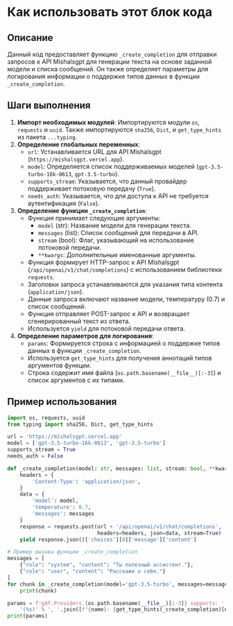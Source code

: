 Как использовать этот блок кода
=========================================================================================

Описание
-------------------------
Данный код предоставляет функцию `_create_completion` для отправки запросов к API Mishalsgpt для генерации текста на основе заданной модели и списка сообщений. Он также определяет параметры для логирования информации о поддержке типов данных в функции `_create_completion`.

Шаги выполнения
-------------------------
1. **Импорт необходимых модулей**: Импортируются модули `os`, `requests` и `uuid`. Также импортируются `sha256`, `Dict`, и `get_type_hints` из пакета `...typing`.
2. **Определение глобальных переменных**:
   - `url`: Устанавливается URL для API Mishalsgpt (`https://mishalsgpt.vercel.app`).
   - `model`: Определяется список поддерживаемых моделей (`gpt-3.5-turbo-16k-0613`, `gpt-3.5-turbo`).
   - `supports_stream`: Указывается, что данный провайдер поддерживает потоковую передачу (`True`).
   - `needs_auth`: Указывается, что для доступа к API не требуется аутентификация (`False`).
3. **Определение функции `_create_completion`**:
   - Функция принимает следующие аргументы:
     - `model` (str): Название модели для генерации текста.
     - `messages` (list): Список сообщений для передачи в API.
     - `stream` (bool): Флаг, указывающий на использование потоковой передачи.
     - `**kwargs`: Дополнительные именованные аргументы.
   - Функция формирует HTTP-запрос к API Mishalsgpt (`/api/openai/v1/chat/completions`) с использованием библиотеки `requests`.
   - Заголовки запроса устанавливаются для указания типа контента (`application/json`).
   - Данные запроса включают название модели, температуру (0.7) и список сообщений.
   - Функция отправляет POST-запрос к API и возвращает сгенерированный текст из ответа.
   - Используется `yield` для потоковой передачи ответа.
4. **Определение параметров для логирования**:
   - `params`: Формируется строка с информацией о поддержке типов данных в функции `_create_completion`.
   - Используется `get_type_hints` для получения аннотаций типов аргументов функции.
   - Строка содержит имя файла (`os.path.basename(__file__)[:-3]`) и список аргументов с их типами.

Пример использования
-------------------------

```python
import os, requests, uuid
from typing import sha256, Dict, get_type_hints

url = 'https://mishalsgpt.vercel.app'
model = ['gpt-3.5-turbo-16k-0613', 'gpt-3.5-turbo']
supports_stream = True
needs_auth = False

def _create_completion(model: str, messages: list, stream: bool, **kwargs):
    headers = {
        'Content-Type': 'application/json',
    }
    data = {
        'model': model,
        'temperature': 0.7,
        'messages': messages
    }
    response = requests.post(url + '/api/openai/v1/chat/completions', 
                             headers=headers, json=data, stream=True)
    yield response.json()['choices'][0]['message']['content']

# Пример вызова функции _create_completion
messages = [
    {"role": "system", "content": "Ты полезный ассистент."},
    {"role": "user", "content": "Расскажи о себе."}
]
for chunk in _create_completion(model='gpt-3.5-turbo', messages=messages, stream=True):
    print(chunk)

params = f'g4f.Providers.{os.path.basename(__file__)[:-3]} supports: ' + \
    '(%s)' % ', '.join([f"{name}: {get_type_hints(_create_completion)[name].__name__}" for name in _create_completion.__code__.co_varnames[:_create_completion.__code__.co_argcount]])
print(params)